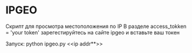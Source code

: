 # IPGEO
Скрипт для просмотра местоположения по IP
В разделе 
access_tokken = 'your token' зарегестируйтесь на сайте 
ipgeo и вставьте ваш токен

Запуск:
python ipgeo.py <<ip addr**>>
